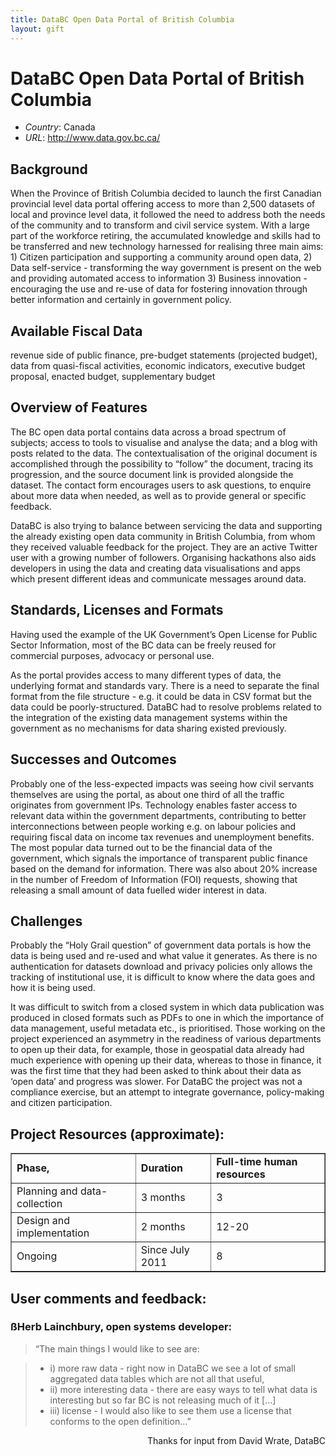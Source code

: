 ```yaml
---
title: DataBC Open Data Portal of British Columbia
layout: gift
---
```


# DataBC Open Data Portal of British Columbia


* *Country*: Canada 
* *URL*: <http://www.data.gov.bc.ca/>


## Background 
When the Province of British Columbia decided to launch the first Canadian provincial level data portal offering access to more than 2,500 datasets of local and province level data, it followed the need to address both the needs of the community and to transform and civil service system. With a large part of the workforce retiring, the accumulated knowledge and skills had to be transferred and new technology harnessed for realising three main aims: 1) Citizen participation and supporting a community around open data, 2) Data self-service - transforming the way government is present on the web and providing automated access to information 3) Business innovation - encouraging the use and re-use of data for fostering innovation through better information and certainly in government policy. 


## Available Fiscal Data 
revenue side of public finance, pre-budget statements (projected budget), data from quasi-fiscal activities, economic indicators, executive budget proposal, enacted budget, supplementary budget 


## Overview of Features 
The BC open data portal contains data across a broad spectrum of subjects; access to tools to visualise and analyse the data; and a blog with posts related to the data. The contextualisation of the original document is accomplished through the possibility to “follow” the document, tracing its progression, and the source document link is provided alongside the dataset. The contact form encourages users to ask questions, to enquire about more data when needed, as well as to provide general or specific feedback. 


DataBC is also trying to balance between servicing the data and supporting the already existing open data community in British Columbia, from whom they received valuable feedback for the project. They are an active Twitter user with a growing number of followers. Organising hackathons also aids developers in using the data and creating data visualisations and apps which present different ideas and communicate messages around data. 


## Standards, Licenses and Formats 
Having used the example of the UK Government’s Open License for Public Sector Information, most of the BC data can be freely reused for commercial purposes, advocacy or personal use. 


As the portal provides access to many different types of data, the underlying format and standards vary. There is a need to separate the final format from the file structure - e.g. it could be data in CSV format but the data could be poorly-structured. DataBC had to resolve problems related to the integration of the existing data management systems within the government as no mechanisms for data sharing existed previously. 


## Successes and Outcomes 
Probably one of the less-expected impacts was seeing how civil servants themselves are using the portal, as about one third of all the traffic originates from government IPs. Technology enables faster access to relevant data within the government departments, contributing to better interconnections between people working e.g. on labour policies and requiring fiscal data on income tax revenues and unemployment benefits. The most popular data turned out to be the financial data of the government, which signals the importance of transparent public finance based on the demand for information. There was also about 20% increase in the number of Freedom of Information (FOI) requests, showing that releasing a small amount of data fuelled wider interest in data. 


## Challenges 
Probably the “Holy Grail question” of government data portals is how the data is being used and re-used and what value it generates. As there is no authentication for datasets download and privacy policies only allows the tracking of institutional use, it is difficult to know where the data goes and how it is being used. 


It was difficult to switch from a closed system in which data publication was produced in closed formats such as PDFs to one in which the importance of data management, useful metadata etc., is prioritised. Those working on the project experienced an asymmetry in the readiness of various departments to open up their data, for example, those in geospatial data already had much experience with opening up their data, whereas to those in finance, it was the first time that they had been asked to think about their data as ‘open data’ and progress was slower. For DataBC the project was not a compliance exercise, but an attempt to integrate governance, policy-making and citizen participation. 


## Project Resources (approximate):

<table border="1"; padding= "1em";>
    <tr>
        <td><strong>Phase,</strong></td>
        <td><strong>Duration</strong></td>
        <td><strong>Full-time human resources</strong></td>
    </tr>
    <tr>
        <td>Planning and data-collection</td>
        <td>3 months</td>
        <td>3</td>
    </tr>
    <tr>
        <td>Design and implementation</td>
        <td>2 months</td>
        <td>12-20</td>
    </tr>
    <tr>
        <td>Ongoing</td>
        <td>Since July 2011</td>
        <td>8</td>
</table>

## User comments and feedback: 
### ßHerb Lainchbury, open systems developer: 
> “The main things I would like to see are:
 
> * i) more raw data - right now in DataBC we see a lot of small aggregated data tables which are not all that useful, 
> * ii) more interesting data - there are easy ways to tell what data is interesting but so far BC is not releasing much of it [...] 
> * iii) license - I would also like to see them use a license that conforms to the open definition...” 

<p style="text-align: right">Thanks for input from David Wrate, DataBC</p> 